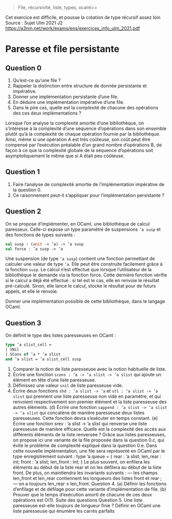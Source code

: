 > File, récursivité, liste, types, ocaml++ 

Cet exercice est difficile, et pousse la création de type récursif assez loin
Source : Sujet Ulm 2021 J2 https://a3nm.net/work/exams/ens/exercices_info_ulm_2021.pdf
# Paresse et file persistante

## Question 0
1) Qu’est-ce qu’une file ?
2) Rappeler la distinction entre structure de donnée persistante et impérative.
3) Donner une implémentation persistante d’une file.
4) En déduire une implémentation impérative d’une file.
5) Dans le pire cas, quelle est la complexité de chacune des opérations des ces deux implémentations ?

Lorsque l’on analyse la complexité amortie d’une bibliothèque, on s’intéresse à la complexité d’une séquence d’opérations dans son ensemble plutôt qu’à la complexité de chaque opération fournie par la bibliothèque. Ainsi, même si une opération A est très coûteuse, son coût peut être compensé par l’exécution préalable d’un grand nombre d’opérations B, de façon à ce que la complexité globale de la séquence d’opérations soit asymptotiquement le même que si A était peu coûteuse.
## Question 1
1) Faire l’analyse de complexité amortie de l’implémentation impérative de la question 0.
2) Ce raisonnement peut-il s’appliquer pour l’implémentation persistante ?

## Question 2
On se propose d’implémenter, en OCaml, une bibliothèque de calcul paresseux. Celle-ci expose un type paramétré de suspensions `’a susp` et des fonctions de types suivants :
```ocaml
val susp : (unit -> ’a) -> ’a susp
val force : ’a susp -> ’a
```
Une suspension (de type `’a susp`) contient une fonction permettant de calculer une valeur de type `’a`.
Elle peut être construite facilement grâce à la fonction `susp`. Le calcul n’est effectué que lorsque l’utilisateur de la bibliothèque le demande via la fonction force. Cette dernière fonction vérifie si le calcul a déjà été effectué : si tel est le cas, elle en renvoie le résultat pré-calculé. Sinon, elle lance le calcul, stocke le résultat pour de futurs appels, et elle le renvoie.

Donner une implémentation possible de cette bibliothèque, dans le langage OCaml.
## Question 3
On définit le type des listes paresseuses en OCaml :
```ocaml
type ’a slist_cell =
| SNil
| SCons of ’a * ’a slist
and ’a slist = ’a slist_cell susp
```

1) Comparer la notion de liste paresseuse avec la notion habituelle de liste.
2) Écrire une fonction `scons : ’a -> ’a slist -> ’a slist` qui ajoute un élément en tête d’une liste paresseuse.
3) Définissez une valeur `snil` de liste paresseuse vide.
3) Écrire deux fonctions `shd : ’a slist -> ’a` et `stl : ’a slist -> ’a slist` qui prennent une liste paresseuse non vide en paramètre, et qui renvoient respectivement son premier élément et la liste paresseuse des autres éléments.
(d) Écrire une fonction `sappend : ’a slist -> ’a slist -> ’a slist` qui concatène de manière
paresseuse deux listes paresseuses. Cette fonction devra s’exécuter en temps constant.
(e) Écrire une fonction srev : ’a slist -> ’a slist qui renverse une liste paresseuse de manière
efficace. Quelle est la complexité des accès aux différents éléments de la liste renversée ?
Grâce aux listes paresseuses, on propose ici une variante de la file proposée dans la question 0.c, qui
évite le problème de complexité expliqué dans la question 0.e. Dans cette nouvelle implémentation, une
file sera représenté en OCaml par le type enregistrement suivant :
type ’a queue = {
rear : ’a slist;
len_rear : int;
front : ’a slist;
len_front : int;
}
Le plus souvent, on enfilera les éléments au début de la liste rear et on les défilera au début de la liste
front. De plus, on maintiendra les invariants suivants :
— les champs len_front et len_rear contiennent les longueurs des listes front et rear ;
— on a toujours len_rear ≤ len_front.
Question 4.
(a) Définir les fonctions d’enfilage et de défilage pour cette variante d’implémentation de file.
(b) Prouver que le temps d’exécution amorti de chacune de ces deux opérations est O(1).
Suite des questions
Question 5. Une liste paresseuse est-elle toujours de longueur finie ? Définir en OCaml une liste
paresseuse qui énumère les carrés parfaits
<!--stackedit_data:
eyJoaXN0b3J5IjpbMTIzMTM1Nzc1NSwxMjE0OTU3MzZdfQ==
-->